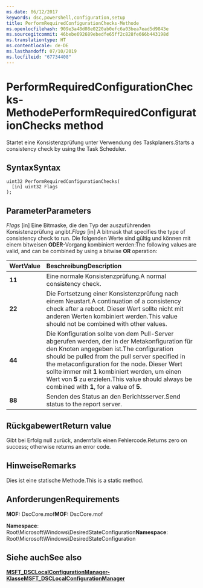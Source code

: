 ```yaml
---
ms.date: 06/12/2017
keywords: dsc,powershell,configuration,setup
title: PerformRequiredConfigurationChecks-Methode
ms.openlocfilehash: 909e3a48d08e0220ab0efc6a03bea7ead5d9843e
ms.sourcegitcommit: 46bebe692689ebedfe65ff2c828fe666b443198d
ms.translationtype: HT
ms.contentlocale: de-DE
ms.lasthandoff: 07/10/2019
ms.locfileid: "67734408"
---
```

# <a name="performrequiredconfigurationchecks-method"></a><span data-ttu-id="8e7c0-103">PerformRequiredConfigurationChecks-Methode</span><span class="sxs-lookup"><span data-stu-id="8e7c0-103">PerformRequiredConfigurationChecks method</span></span>

<span data-ttu-id="8e7c0-104">Startet eine Konsistenzprüfung unter Verwendung des Taskplaners.</span><span class="sxs-lookup"><span data-stu-id="8e7c0-104">Starts a consistency check by using the Task Scheduler.</span></span>

## <a name="syntax"></a><span data-ttu-id="8e7c0-105">Syntax</span><span class="sxs-lookup"><span data-stu-id="8e7c0-105">Syntax</span></span>

```mof
uint32 PerformRequiredConfigurationChecks(
  [in] uint32 Flags
);
```

## <a name="parameters"></a><span data-ttu-id="8e7c0-106">Parameter</span><span class="sxs-lookup"><span data-stu-id="8e7c0-106">Parameters</span></span>

<span data-ttu-id="8e7c0-107">*Flags* \[in\] Eine Bitmaske, die den Typ der auszuführenden Konsistenzprüfung angibt.</span><span class="sxs-lookup"><span data-stu-id="8e7c0-107">*Flags* \[in\] A bitmask that specifies the type of consistency check to run.</span></span> <span data-ttu-id="8e7c0-108">Die folgenden Werte sind gültig und können mit einem bitweisen **ODER**-Vorgang kombiniert werden:</span><span class="sxs-lookup"><span data-stu-id="8e7c0-108">The following values are valid, and can be combined by using a bitwise **OR** operation:</span></span>

|<span data-ttu-id="8e7c0-109">Wert</span><span class="sxs-lookup"><span data-stu-id="8e7c0-109">Value</span></span> |<span data-ttu-id="8e7c0-110">Beschreibung</span><span class="sxs-lookup"><span data-stu-id="8e7c0-110">Description</span></span> |
|:--- |:---|
|<span data-ttu-id="8e7c0-111">**1**</span><span class="sxs-lookup"><span data-stu-id="8e7c0-111">**1**</span></span> | <span data-ttu-id="8e7c0-112">Eine normale Konsistenzprüfung.</span><span class="sxs-lookup"><span data-stu-id="8e7c0-112">A normal consistency check.</span></span> |
|<span data-ttu-id="8e7c0-113">**2**</span><span class="sxs-lookup"><span data-stu-id="8e7c0-113">**2**</span></span> | <span data-ttu-id="8e7c0-114">Die Fortsetzung einer Konsistenzprüfung nach einem Neustart.</span><span class="sxs-lookup"><span data-stu-id="8e7c0-114">A continuation of a consistency check after a reboot.</span></span> <span data-ttu-id="8e7c0-115">Dieser Wert sollte nicht mit anderen Werten kombiniert werden.</span><span class="sxs-lookup"><span data-stu-id="8e7c0-115">This value should not be combined with other values.</span></span> |
|<span data-ttu-id="8e7c0-116">**4**</span><span class="sxs-lookup"><span data-stu-id="8e7c0-116">**4**</span></span> | <span data-ttu-id="8e7c0-117">Die Konfiguration sollte von dem Pull-Server abgerufen werden, der in der Metakonfiguration für den Knoten angegeben ist.</span><span class="sxs-lookup"><span data-stu-id="8e7c0-117">The configuration should be pulled from the pull server specified in the metaconfiguration for the node.</span></span> <span data-ttu-id="8e7c0-118">Dieser Wert sollte immer mit **1** kombiniert werden, um einen Wert von **5** zu erzielen.</span><span class="sxs-lookup"><span data-stu-id="8e7c0-118">This value should always be combined with **1**, for a value of **5**.</span></span> |
|<span data-ttu-id="8e7c0-119">**8**</span><span class="sxs-lookup"><span data-stu-id="8e7c0-119">**8**</span></span> | <span data-ttu-id="8e7c0-120">Senden des Status an den Berichtsserver.</span><span class="sxs-lookup"><span data-stu-id="8e7c0-120">Send status to the report server.</span></span> |

## <a name="return-value"></a><span data-ttu-id="8e7c0-121">Rückgabewert</span><span class="sxs-lookup"><span data-stu-id="8e7c0-121">Return value</span></span>

<span data-ttu-id="8e7c0-122">Gibt bei Erfolg null zurück, andernfalls einen Fehlercode.</span><span class="sxs-lookup"><span data-stu-id="8e7c0-122">Returns zero on success; otherwise returns an error code.</span></span>

## <a name="remarks"></a><span data-ttu-id="8e7c0-123">Hinweise</span><span class="sxs-lookup"><span data-stu-id="8e7c0-123">Remarks</span></span>

<span data-ttu-id="8e7c0-124">Dies ist eine statische Methode.</span><span class="sxs-lookup"><span data-stu-id="8e7c0-124">This is a static method.</span></span>

## <a name="requirements"></a><span data-ttu-id="8e7c0-125">Anforderungen</span><span class="sxs-lookup"><span data-stu-id="8e7c0-125">Requirements</span></span>

<span data-ttu-id="8e7c0-126">**MOF:** DscCore.mof</span><span class="sxs-lookup"><span data-stu-id="8e7c0-126">**MOF:** DscCore.mof</span></span>

<span data-ttu-id="8e7c0-127">**Namespace**: Root\Microsoft\Windows\DesiredStateConfiguration</span><span class="sxs-lookup"><span data-stu-id="8e7c0-127">**Namespace**: Root\Microsoft\Windows\DesiredStateConfiguration</span></span>

## <a name="see-also"></a><span data-ttu-id="8e7c0-128">Siehe auch</span><span class="sxs-lookup"><span data-stu-id="8e7c0-128">See also</span></span>

[<span data-ttu-id="8e7c0-129">**MSFT_DSCLocalConfigurationManager-Klasse**</span><span class="sxs-lookup"><span data-stu-id="8e7c0-129">**MSFT_DSCLocalConfigurationManager**</span></span>](msft-dsclocalconfigurationmanager.md)
